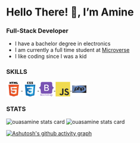 # Hello There! 👋, I’m Amine 

### Full-Stack Developer

- I have a bachelor degree in electronics
- I am currently a full time student at [Microverse](https://www.microverse.org)
- I like coding since I was a kid

### SKILLS

<a href="https://www.w3.org/html/" target="blank">
<img align="center" src="https://raw.githubusercontent.com/devicons/devicon/master/icons/html5/html5-original-wordmark.svg" alt="Html5" height="40" width="40" />
</a>
<a href="https://www.w3schools.com/css/" target="blank">
<img align="center" src="https://raw.githubusercontent.com/devicons/devicon/master/icons/css3/css3-original-wordmark.svg" alt="Css3" height="40" width="40" />
</a>
<a href="https://getbootstrap.com" target="blank">
<img align="center" src="https://raw.githubusercontent.com/devicons/devicon/master/icons/bootstrap/bootstrap-plain-wordmark.svg" alt="Bootstrap" height="40" width="40" />
</a>
<a href="https://developer.mozilla.org/en-US/docs/Web/JavaScript" target="blank">
<img align="center" src="https://raw.githubusercontent.com/devicons/devicon/master/icons/javascript/javascript-original.svg" alt="JavaScript" height="40" width="40" />
</a>
<a href="https://www.php.net" target="blank">
<img align="center" src="https://raw.githubusercontent.com/devicons/devicon/master/icons/php/php-original.svg" alt="PHP" height="40" width="40" />
</a> 

### STATS

<div > 

<img  float="left" height="200px" src="https://github-readme-stats.vercel.app/api/top-langs?username=ouasamine&theme=dark&title_color=c3ce9c&text_color=c3ce9c&bg_color=740783&hide_border=true&layout=default" alt="ouasamine stats card" />

<img float="left" height="200px" src="https://github-readme-stats.vercel.app/api?username=ouasamine&show_icons=true&theme=radical&title_color=c3ce9c&text_color=c3ce9c&bg_color=740783&hide_border=true" alt="ouasamine stats card" />

</div>


[![Ashutosh's github activity graph](https://activity-graph.herokuapp.com/graph?username=ouasamine&bg_color=740783&color=c3ce9c&line=0b0a0b&point=c3ce9c&area=true&hide_border=true)](https://github.com/ashutosh00710/github-readme-activity-graph)

